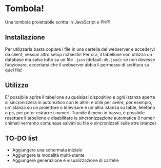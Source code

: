 # Tombola!
Una tombola proiettabile scritta in JavaScript e PHP!

## Installazione
Per utilizzarla basta copiare i file in una cartella del webserver e accedervi da client, nessun altro setup richiesto!
Per ora, il tabellone non utilizza un database ma salva tutto su un file `.json` (default: `db.json`): se non dovesse funzionare, accertarsi che il webserver abbia il permesso di scrittura su quel file!

## Utilizzo
E' possibile aprire il tabellone su qualsiasi dispositivo e ogni istanza aperta si sincronizzerà in automatico con le altre: è utile per avere, per esempio, un'istanza su un proiettore o televisore e un'altra istanza su table, telefono o pc, per poter estrarre i numeri.
Tramite il menu in basso, è possibile resettare il tabellone e disabilitare la sincronizzazione automatica (i numeir chimati verranno comunque salvati su file e sincronizzati sulle atre istanze)

## TO-DO list
- Aggiungere una schermata iniziale
- Aggiungere la modalità multi-utente
- Aggiungere generazione e visualizzazione di cartelle

